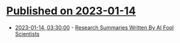 # [Published on 2023-01-14](index.md)

* [2023-01-14, 03:30:00](https://science.slashdot.org/story/23/01/13/233211/research-summaries-written-by-ai-fool-scientists?utm_source=rss1.0mainlinkanon&utm_medium=feed) - [Research Summaries Written By AI Fool Scientists](https://science.slashdot.org/story/23/01/13/233211/research-summaries-written-by-ai-fool-scientists?utm_source=rss1.0mainlinkanon&utm_medium=feed)
